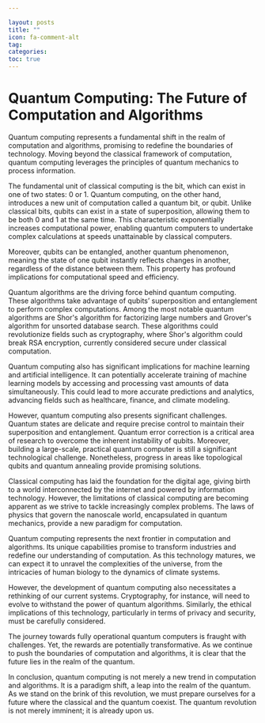 ```yaml
---

layout: posts
title: ""
icon: fa-comment-alt
tag: 
categories: 
toc: true
---
```



# Quantum Computing: The Future of Computation and Algorithms

Quantum computing represents a fundamental shift in the realm of computation and algorithms, promising to redefine the boundaries of technology. Moving beyond the classical framework of computation, quantum computing leverages the principles of quantum mechanics to process information.

The fundamental unit of classical computing is the bit, which can exist in one of two states: 0 or 1. Quantum computing, on the other hand, introduces a new unit of computation called a quantum bit, or qubit. Unlike classical bits, qubits can exist in a state of superposition, allowing them to be both 0 and 1 at the same time. This characteristic exponentially increases computational power, enabling quantum computers to undertake complex calculations at speeds unattainable by classical computers.

Moreover, qubits can be entangled, another quantum phenomenon, meaning the state of one qubit instantly reflects changes in another, regardless of the distance between them. This property has profound implications for computational speed and efficiency.

Quantum algorithms are the driving force behind quantum computing. These algorithms take advantage of qubits’ superposition and entanglement to perform complex computations. Among the most notable quantum algorithms are Shor's algorithm for factorizing large numbers and Grover's algorithm for unsorted database search. These algorithms could revolutionize fields such as cryptography, where Shor's algorithm could break RSA encryption, currently considered secure under classical computation.

Quantum computing also has significant implications for machine learning and artificial intelligence. It can potentially accelerate training of machine learning models by accessing and processing vast amounts of data simultaneously. This could lead to more accurate predictions and analytics, advancing fields such as healthcare, finance, and climate modeling.

However, quantum computing also presents significant challenges. Quantum states are delicate and require precise control to maintain their superposition and entanglement. Quantum error correction is a critical area of research to overcome the inherent instability of qubits. Moreover, building a large-scale, practical quantum computer is still a significant technological challenge. Nonetheless, progress in areas like topological qubits and quantum annealing provide promising solutions.

Classical computing has laid the foundation for the digital age, giving birth to a world interconnected by the internet and powered by information technology. However, the limitations of classical computing are becoming apparent as we strive to tackle increasingly complex problems. The laws of physics that govern the nanoscale world, encapsulated in quantum mechanics, provide a new paradigm for computation.

Quantum computing represents the next frontier in computation and algorithms. Its unique capabilities promise to transform industries and redefine our understanding of computation. As this technology matures, we can expect it to unravel the complexities of the universe, from the intricacies of human biology to the dynamics of climate systems.

However, the development of quantum computing also necessitates a rethinking of our current systems. Cryptography, for instance, will need to evolve to withstand the power of quantum algorithms. Similarly, the ethical implications of this technology, particularly in terms of privacy and security, must be carefully considered.

The journey towards fully operational quantum computers is fraught with challenges. Yet, the rewards are potentially transformative. As we continue to push the boundaries of computation and algorithms, it is clear that the future lies in the realm of the quantum.

In conclusion, quantum computing is not merely a new trend in computation and algorithms. It is a paradigm shift, a leap into the realm of the quantum. As we stand on the brink of this revolution, we must prepare ourselves for a future where the classical and the quantum coexist. The quantum revolution is not merely imminent; it is already upon us.